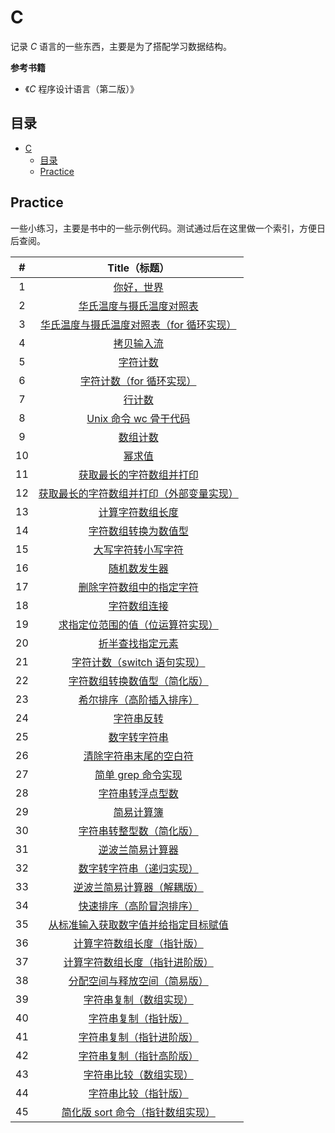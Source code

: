 # C

记录 *C* 语言的一些东西，主要是为了搭配学习数据结构。

**参考书籍**

-   《*C* 程序设计语言（第二版）》

## 目录

   * [C](#c)
      * [目录](#目录)
      * [Practice](#practice)

## Practice

一些小练习，主要是书中的一些示例代码。测试通过后在这里做一个索引，方便日后查阅。

|  #   |                        Title（标题）                         |
| :--: | :----------------------------------------------------------: |
|  1   |               [你好，世界](./practice/hello.c)               |
|  2   |  [华氏温度与摄氏温度对照表](./practice/temperatureTransf.c)  |
|  3   | [华氏温度与摄氏温度对照表（for 循环实现）](./practice/temperatrueTransfFor.c) |
|  4   |             [拷贝输入流](./practice/copyFile.c)              |
|  5   |             [字符计数](./practice/charCounter.c)             |
|  6   |   [字符计数（for 循环实现）](./practice/charCounterFor.c)    |
|  7   |              [行计数](./practice/rowCounter.c)               |
|  8   |           [Unix 命令 wc 骨干代码](./practice/wc.c)           |
|  9   |          [数组计数](./practice/arrayDigitCounter.c)          |
|  10  |                 [幂求值](./practice/power.c)                 |
|  11  |    [获取最长的字符数组并打印](./practice/maxRowLength.c)     |
|  12  | [获取最长的字符数组并打印（外部变量实现）](./practice/maxRowLengthExtern.c) |
|  13  |           [计算字符数组长度](./practice/strlen.c)            |
|  14  |          [字符数组转换为数值型](./practice/atoi.c)           |
|  15  |           [大写字符转小写字符](./practice/lower.c)           |
|  16  |              [随机数发生器](./practice/rand.c)               |
|  17  |       [删除字符数组中的指定字符](./practice/squeeze.c)       |
|  18  |             [字符数组连接](./practice/strcat.c)              |
|  19  |   [求指定位范围的值（位运算符实现）](./practice/getbits.c)   |
|  20  |          [折半查找指定元素](./practice/binsearch.c)          |
|  21  | [字符计数（switch 语句实现）](./practice/charCounterSwitch.c) |
|  22  |    [字符数组转换数值型（简化版）](./practice/atoiPlus.c)     |
|  23  |      [希尔排序（高阶插入排序）](./practice/shellSort.c)      |
|  24  |              [字符串反转](./practice/reverse.c)              |
|  25  |              [数字转字符串](./practice/itoa.c)               |
|  26  |         [清除字符串末尾的空白符](./practice/trim.c)          |
|  27  |         [简单 grep 命令实现](./practice/strindex.c)          |
|  28  |            [字符串转浮点型数](./practice/atof.c)             |
|  29  |              [简易计算簿](./practice/sumAtof.c)              |
|  30  |      [字符串转整型数（简化版）](./practice/atoiMinus.c)      |
|  31  |        [逆波兰简易计算器](./practice/reverseBolan.c)         |
|  32  |       [数字转字符串（递归实现）](./practice/itoaRe.c)        |
|  33  |       [逆波兰简易计算器（解耦版）](./practice/bolan/)        |
|  34  |        [快速排序（高阶冒泡排序）](./practice/qsort.c)        |
|  35  | [从标准输入获取数字值并给指定目标赋值](./practice/getint.c)  |
|  36  |   [计算字符数组长度（指针版）](./practice/strlenPointer.c)   |
|  37  | [计算字符数组长度（指针进阶版）](./practice/strlenPointerPlus.c) |
|  38  |      [分配空间与释放空间（简易版）](./practice/alloc.c)      |
|  39  |        [字符串复制（数组实现）](./practice/strcpy.c)         |
|  40  |      [字符串复制（指针版）](./practice/strcpyPointer.c)      |
|  41  |  [字符串复制（指针进阶版）](./practice/strcpyPointerPlus.c)  |
|  42  | [字符串复制（指针高阶版）](./practice/strcpyPointerAdvanced.c) |
|  43  |        [字符串比较（数组实现）](./practice/strcmp.c)         |
|  44  |      [字符串比较（指针版）](./practice/strcmpPointer.c)      |
|  45  | [简化版 sort 命令（指针数组实现）](./practice/sortPointerArray.c) |

